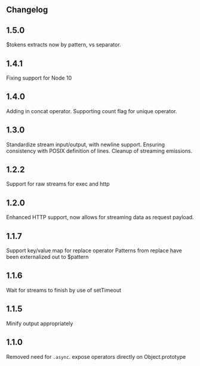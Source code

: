 Changelog
-----------------------------

## 1.5.0
$tokens extracts now by pattern, vs separator.

## 1.4.1
Fixing support for Node 10

## 1.4.0
Adding in concat operator.  Supporting count flag for unique operator.

## 1.3.0

Standardize stream input/output, with newline support.  Ensuring consistency with POSIX definition of lines.
Cleanup of streaming emissions.

## 1.2.2
Support for raw streams for exec and http

## 1.2.0
Enhanced HTTP support, now allows for streaming data as request payload.

## 1.1.7
Support key/value map for replace operator
Patterns from replace have been externalized out to $pattern

## 1.1.6
Wait for streams to finish by use of setTimeout

## 1.1.5
Minify output appropriately

## 1.1.0
Removed need for `.async`.  expose operators directly on Object.prototype